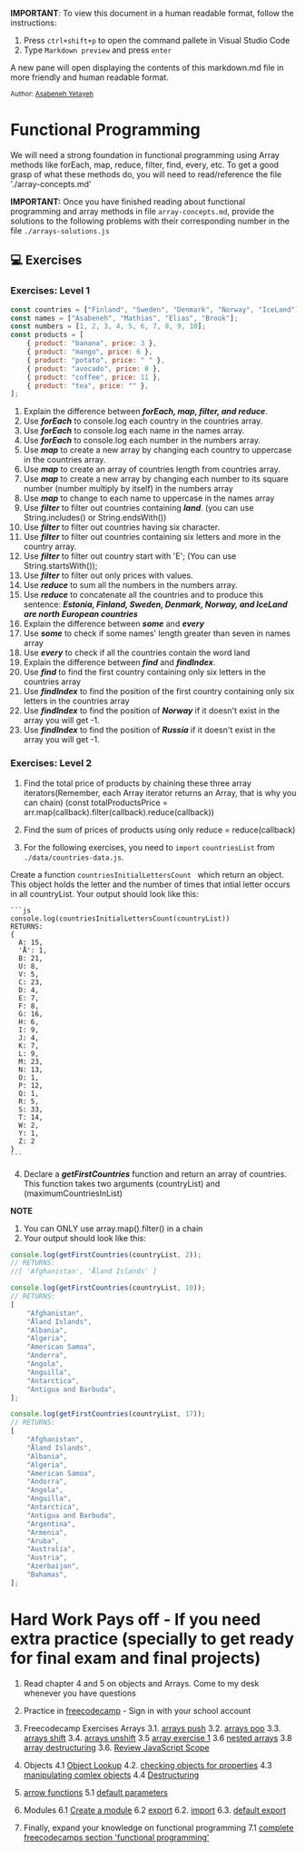 **IMPORTANT**: To view this document in a human readable format, follow the instructions:

1. Press `ctrl+shift+p` to open the command pallete in Visual Studio Code
2. Type `Markdown preview` and press `enter`

A new pane will open displaying the contents of this markdown.md file in more friendly and human readable format.

<sub>Author:
<a href="https://github.com/Asabeneh/30-Days-Of-JavaScript/blob/master/09_Day_Higher_order_functions/09_day_higher_order_functions.md#returning-function" target="_blank">Asabeneh Yetayeh</a><br>
</sub>

# Functional Programming

We will need a strong foundation in functional programming using Array methods like forEach, map, reduce, filter, find, every, etc.
To get a good grasp of what these methods do, you will need to read/reference the file './array-concepts.md'

**IMPORTANT:** Once you have finished reading about functional programming and array methods in file `array-concepts.md`, provide the solutions to the following problems with their corresponding number in the file `./arrays-solutions.js`

## 💻 Exercises

### Exercises: Level 1

```js
const countries = ["Finland", "Sweden", "Denmark", "Norway", "IceLand"];
const names = ["Asabeneh", "Mathias", "Elias", "Brook"];
const numbers = [1, 2, 3, 4, 5, 6, 7, 8, 9, 10];
const products = [
    { product: "banana", price: 3 },
    { product: "mango", price: 6 },
    { product: "potato", price: " " },
    { product: "avocado", price: 8 },
    { product: "coffee", price: 11 },
    { product: "tea", price: "" },
];
```

1. Explain the difference between **_forEach, map, filter, and reduce_**.
2. Use **_forEach_** to console.log each country in the countries array.
3. Use **_forEach_** to console.log each name in the names array.
4. Use **_forEach_** to console.log each number in the numbers array.
5. Use **_map_** to create a new array by changing each country to uppercase in the countries array.
6. Use **_map_** to create an array of countries length from countries array.
7. Use **_map_** to create a new array by changing each number to its square number (number multiply by itself) in the numbers array
8. Use **_map_** to change to each name to uppercase in the names array
9. Use **_filter_** to filter out countries containing **_land_**. (you can use String.includes() or String.endsWith())
10. Use **_filter_** to filter out countries having six character.
11. Use **_filter_** to filter out countries containing six letters and more in the country array.
12. Use **_filter_** to filter out country start with 'E'; (You can use String.startsWith());
13. Use **_filter_** to filter out only prices with values.
14. Use **_reduce_** to sum all the numbers in the numbers array.
15. Use **_reduce_** to concatenate all the countries and to produce this sentence: **_Estonia, Finland, Sweden, Denmark, Norway, and IceLand are north European countries_**
16. Explain the difference between **_some_** and **_every_**
17. Use **_some_** to check if some names' length greater than seven in names array
18. Use **_every_** to check if all the countries contain the word land
19. Explain the difference between **_find_** and **_findIndex_**.
20. Use **_find_** to find the first country containing only six letters in the countries array
21. Use **_findIndex_** to find the position of the first country containing only six letters in the countries array
22. Use **_findIndex_** to find the position of **_Norway_** if it doesn't exist in the array you will get -1.
23. Use **_findIndex_** to find the position of **_Russia_** if it doesn't exist in the array you will get -1.

### Exercises: Level 2

1. Find the total price of products by chaining these three array iterators(Remember, each Array iterator returns an Array, that is why you can chain)
   (const totalProductsPrice = arr.map(callback).filter(callback).reduce(callback))
2. Find the sum of prices of products using only reduce = reduce(callback)

3. For the following exercises, you need to `import` `countriesList` from `./data/countries-data.js`.

Create a function `countriesInitialLettersCount ` which return an object. This object
holds the letter and the number of times that intial letter occurs in all countryList.
Your output should look like this:

    ```js
    console.log(countriesInitialLettersCount(countryList))
    RETURNS:
    {
      A: 15,
      'Å': 1,
      B: 21,
      U: 8,
      V: 5,
      C: 23,
      D: 4,
      E: 7,
      F: 8,
      G: 16,
      H: 6,
      I: 9,
      J: 4,
      K: 7,
      L: 9,
      M: 23,
      N: 13,
      O: 1,
      P: 12,
      Q: 1,
      R: 5,
      S: 33,
      T: 14,
      W: 2,
      Y: 1,
      Z: 2
    }
    ```

4. Declare a **_getFirstCountries_** function and return an array of countries.
   This function takes two arguments (countryList) and (maximumCountriesInList)

**NOTE**

1. You can ONLY use array.map().filter() in a chain
2. Your output should look like this:

```js
console.log(getFirstCountries(countryList, 2));
// RETURNS:
//[ 'Afghanistan', 'Åland Islands' ]

console.log(getFirstCountries(countryList, 10));
// RETURNS:
[
    "Afghanistan",
    "Åland Islands",
    "Albania",
    "Algeria",
    "American Samoa",
    "Andorra",
    "Angola",
    "Anguilla",
    "Antarctica",
    "Antigua and Barbuda",
];

console.log(getFirstCountries(countryList, 17));
// RETURNS:
[
    "Afghanistan",
    "Åland Islands",
    "Albania",
    "Algeria",
    "American Samoa",
    "Andorra",
    "Angola",
    "Anguilla",
    "Antarctica",
    "Antigua and Barbuda",
    "Argentina",
    "Armenia",
    "Aruba",
    "Australia",
    "Austria",
    "Azerbaijan",
    "Bahamas",
];
```

# Hard Work Pays off - If you need extra practice (specially to get ready for final exam and final projects)

1. Read chapter 4 and 5 on objects and Arrays. Come to my desk whenever you have questions
2. Practice in [freecodecamp](https://www.freecodecamp.org/) - Sign in with your school account
3. Freecodecamp Exercises Arrays
   3.1. [arrays push](https://www.freecodecamp.org/learn/javascript-algorithms-and-data-structures/basic-javascript/manipulate-arrays-with-push)
   3.2. [arrays pop](https://www.freecodecamp.org/learn/javascript-algorithms-and-data-structures/basic-javascript/manipulate-arrays-with-pop)
   3.3. [arrays shift](https://www.freecodecamp.org/learn/javascript-algorithms-and-data-structures/basic-javascript/manipulate-arrays-with-shift)
   3.4. [arrays unshift](https://www.freecodecamp.org/learn/javascript-algorithms-and-data-structures/basic-javascript/manipulate-arrays-with-unshift)
   3.5 [array exercise 1](https://www.freecodecamp.org/learn/javascript-algorithms-and-data-structures/basic-javascript/shopping-list)
   3.6 [nested arrays](https://www.freecodecamp.org/learn/javascript-algorithms-and-data-structures/basic-javascript/accessing-nested-arrays)
   3.8 [array destructuring](https://www.freecodecamp.org/learn/javascript-algorithms-and-data-structures/es6/use-destructuring-assignment-to-assign-variables-from-arrays)
   3.6. [Review JavaScript Scope](https://www.freecodecamp.org/learn/javascript-algorithms-and-data-structures/basic-javascript/global-vs--local-scope-in-functions)

4. Objects
   4.1 [Object Lookup](https://www.freecodecamp.org/learn/javascript-algorithms-and-data-structures/basic-javascript/using-objects-for-lookups)
   4.2. [checking objects for properties](https://www.freecodecamp.org/learn/javascript-algorithms-and-data-structures/basic-javascript/testing-objects-for-properties)
   4.3 [manipulating comlex objects](https://www.freecodecamp.org/learn/javascript-algorithms-and-data-structures/basic-javascript/manipulating-complex-objects)
   4.4 [Destructuring](https://www.freecodecamp.org/learn/javascript-algorithms-and-data-structures/es6/use-destructuring-assignment-to-assign-variables-from-nested-objects)

5. [arrow functions](https://www.freecodecamp.org/learn/javascript-algorithms-and-data-structures/es6/use-arrow-functions-to-write-concise-anonymous-functions)
   5.1 [default parameters](https://www.freecodecamp.org/learn/javascript-algorithms-and-data-structures/es6/set-default-parameters-for-your-functions)

6. Modules
   6.1 [Create a module](https://www.freecodecamp.org/learn/javascript-algorithms-and-data-structures/es6/create-a-module-script)
   6.2 [export](https://www.freecodecamp.org/learn/javascript-algorithms-and-data-structures/es6/use-export-to-share-a-code-block)
   6.2. [import](https://www.freecodecamp.org/learn/javascript-algorithms-and-data-structures/es6/reuse-javascript-code-using-import)
   6.3. [default export](https://www.freecodecamp.org/learn/javascript-algorithms-and-data-structures/es6/import-a-default-export)

7. Finally, expand your knowledge on functional programming
   7.1 [complete freecodecamps section 'functional programming'](https://www.freecodecamp.org/learn/javascript-algorithms-and-data-structures/functional-programming/learn-about-functional-programming)
